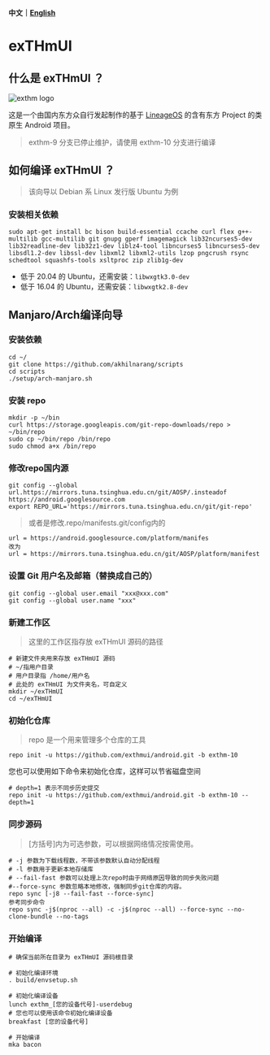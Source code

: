 **中文｜[English](https://github.com/exthmui/android/blob/exthm-10/README_EN.md)**

# exTHmUI

## 什么是 exTHmUI ？

![exthm logo](https://i.niupic.com/images/2020/06/16/8gWB.png)

这是一个由国内东方众自行发起制作的基于 [LineageOS](https://github.com/LineageOS) 的含有东方 Project 的类原生 Android 项目。

> exthm-9 分支已停止维护，请使用 exthm-10 分支进行编译

## 如何编译 exTHmUI ？

> 该向导以 Debian 系 Linux 发行版 Ubuntu 为例

### 安装相关依赖

```shell
sudo apt-get install bc bison build-essential ccache curl flex g++-multilib gcc-multilib git gnupg gperf imagemagick lib32ncurses5-dev lib32readline-dev lib32z1-dev liblz4-tool libncurses5 libncurses5-dev libsdl1.2-dev libssl-dev libxml2 libxml2-utils lzop pngcrush rsync schedtool squashfs-tools xsltproc zip zlib1g-dev
```

- 低于 20.04 的 Ubuntu，还需安装：`libwxgtk3.0-dev`
- 低于 16.04 的 Ubuntu，还需安装：`libwxgtk2.8-dev`

## Manjaro/Arch编译向导

### 安装依赖
```
cd ~/
git clone https://github.com/akhilnarang/scripts
cd scripts
./setup/arch-manjaro.sh
```

### 安装 repo

```shell
mkdir -p ~/bin
curl https://storage.googleapis.com/git-repo-downloads/repo > ~/bin/repo
sudo cp ~/bin/repo /bin/repo
sudo chmod a+x /bin/repo
```

### 修改repo国内源

```
git config --global url.https://mirrors.tuna.tsinghua.edu.cn/git/AOSP/.insteadof https://android.googlesource.com
export REPO_URL='https://mirrors.tuna.tsinghua.edu.cn/git/git-repo'
```
> 或者是修改.repo/manifests.git/config内的
```
url = https://android.googlesource.com/platform/manifes
改为
url = https://mirrors.tuna.tsinghua.edu.cn/git/AOSP/platform/manifest
```
### 设置 Git 用户名及邮箱（替换成自己的）

```shell
git config --global user.email "xxx@xxx.com"
git config --global user.name "xxx"
```

### 新建工作区

> 这里的工作区指存放 exTHmUI 源码的路径

```shell
# 新建文件夹用来存放 exTHmUI 源码
# ~/指用户目录
# 用户目录指 /home/用户名
# 此处的 exTHmUI 为文件夹名，可自定义
mkdir ~/exTHmUI
cd ~/exTHmUI
```

### 初始化仓库

> repo 是一个用来管理多个仓库的工具

```shell
repo init -u https://github.com/exthmui/android.git -b exthm-10
```

您也可以使用如下命令来初始化仓库，这样可以节省磁盘空间

```shell
# depth=1 表示不同步历史提交
repo init -u https://github.com/exthmui/android.git -b exthm-10 --depth=1
```

### 同步源码

> [方括号]内为可选参数，可以根据网络情况按需使用。

```shell
# -j 参数为下载线程数，不带该参数默认自动分配线程
# -l 参数用于更新本地存储库
# --fail-fast 参数可以处理上次repo时由于网络原因导致的同步失败问题
#--force-sync 参数忽略本地修改，强制同步git仓库的内容。
repo sync [-j8 --fail-fast --force-sync]
参考同步命令
repo sync -j$(nproc --all) -c -j$(nproc --all) --force-sync --no-clone-bundle --no-tags
```

### 开始编译

```shell
# 确保当前所在目录为 exTHmUI 源码根目录

# 初始化编译环境
. build/envsetup.sh

# 初始化编译设备
lunch exthm_[您的设备代号]-userdebug
# 您也可以使用该命令初始化编译设备
breakfast [您的设备代号]

# 开始编译
mka bacon
```
